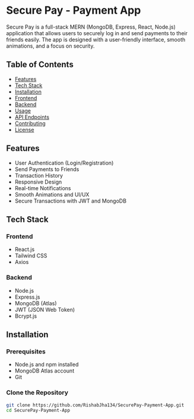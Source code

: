 # Secure Pay - Payment App

Secure Pay is a full-stack MERN (MongoDB, Express, React, Node.js) application that allows users to securely log in and send payments to their friends easily. The app is designed with a user-friendly interface, smooth animations, and a focus on security.

## Table of Contents

- [Features](#features)
- [Tech Stack](#tech-stack)
- [Installation](#installation)
- [Frontend](#frontend)
- [Backend](#backend)
- [Usage](#usage)
- [API Endpoints](#api-endpoints)
- [Contributing](#contributing)
- [License](#license)

## Features

- User Authentication (Login/Registration)
- Send Payments to Friends
- Transaction History
- Responsive Design
- Real-time Notifications
- Smooth Animations and UI/UX
- Secure Transactions with JWT and MongoDB

## Tech Stack

### Frontend

- React.js
- Tailwind CSS
- Axios

### Backend

- Node.js
- Express.js
- MongoDB (Atlas)
- JWT (JSON Web Token)
- Bcrypt.js

## Installation

### Prerequisites

- Node.js and npm installed
- MongoDB Atlas account
- Git

### Clone the Repository

```bash
git clone https://github.com/RishabJha134/SecurePay-Payment-App.git
cd SecurePay-Payment-App
